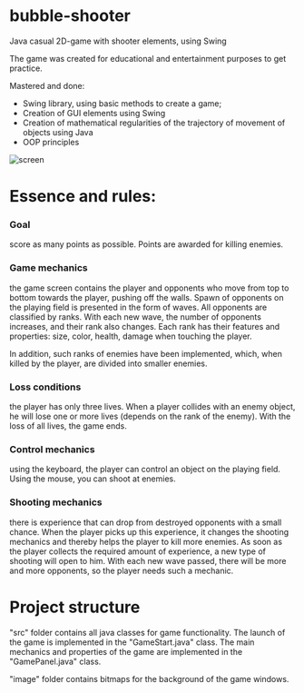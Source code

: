 # bubble-shooter
Java casual 2D-game with shooter elements, using Swing

The game was created for educational and entertainment purposes to get practice.

Mastered and done:
* Swing library, using basic methods to create a game;
* Creation of GUI elements using Swing
* Creation of mathematical regularities of the trajectory of movement of objects using Java
* OOP principles

![screen](https://i.imgur.com/h81Tjzq.png)

# Essence and rules:

### Goal 
score as many points as possible. Points are awarded for killing enemies. 

### Game mechanics
the game screen contains the player and opponents who move from top to bottom towards the player, pushing off the walls. Spawn of opponents on the playing field is presented in the form of waves. All opponents are classified by ranks. With each new wave, the number of opponents increases, and their rank also changes. Each rank has their features and properties: size, color, health, damage when touching the player. 

In addition, such ranks of enemies have been implemented, which, when killed by the player, are divided into smaller enemies.

### Loss conditions 
the player has only three lives. When a player collides with an enemy object, he will lose one or more lives (depends on the rank of the enemy). With the loss of all lives, the game ends.

### Control mechanics 
using the keyboard, the player can control an object on the playing field. Using the mouse, you can shoot at enemies.

### Shooting mechanics 
there is experience that can drop from destroyed opponents with a small chance. When the player picks up this experience, it changes the shooting mechanics and thereby helps the player to kill more enemies. As soon as the player collects the required amount of experience, a new type of shooting will open to him. With each new wave passed, there will be more and more opponents, so the player needs such a mechanic.

# Project structure
"src" folder contains all java classes for game functionality.
The launch of the game is implemented in the "GameStart.java" class.
The main mechanics and properties of the game are implemented in the "GamePanel.java" class.

"image" folder contains bitmaps for the background of the game windows.
